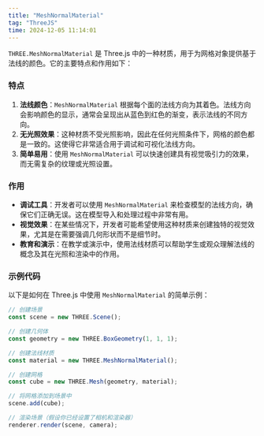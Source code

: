```yaml
---
title: "MeshNormalMaterial"
tag: "ThreeJS"
time: 2024-12-05 11:14:01
---
```


`THREE.MeshNormalMaterial` 是 Three.js 中的一种材质，用于为网格对象提供基于法线的颜色。它的主要特点和作用如下：

### 特点

1. **法线颜色**：`MeshNormalMaterial` 根据每个面的法线方向为其着色。法线方向会影响颜色的显示，通常会呈现出从蓝色到红色的渐变，表示法线的不同方向。
2. **无光照效果**：这种材质不受光照影响，因此在任何光照条件下，网格的颜色都是一致的。这使得它非常适合用于调试和可视化法线方向。
3. **简单易用**：使用 `MeshNormalMaterial` 可以快速创建具有视觉吸引力的效果，而无需复杂的纹理或光照设置。

### 作用

- **调试工具**：开发者可以使用 `MeshNormalMaterial` 来检查模型的法线方向，确保它们正确无误。这在模型导入和处理过程中非常有用。
- **视觉效果**：在某些情况下，开发者可能希望使用这种材质来创建独特的视觉效果，尤其是在需要强调几何形状而不是细节时。
- **教育和演示**：在教学或演示中，使用法线材质可以帮助学生或观众理解法线的概念及其在光照和渲染中的作用。

### 示例代码

以下是如何在 Three.js 中使用 `MeshNormalMaterial` 的简单示例：

```javascript
// 创建场景
const scene = new THREE.Scene();

// 创建几何体
const geometry = new THREE.BoxGeometry(1, 1, 1);

// 创建法线材质
const material = new THREE.MeshNormalMaterial();

// 创建网格
const cube = new THREE.Mesh(geometry, material);

// 将网格添加到场景中
scene.add(cube);

// 渲染场景（假设你已经设置了相机和渲染器）
renderer.render(scene, camera);
```